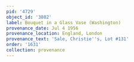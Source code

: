 ```yaml
---
pid: '4729'
object_id: '3802'
label: Bouquet in a Glass Vase (Washington)
provenance_date: Jul 4 1956
provenance_location: England, London
provenance_text: 'Sale, Christie''s, Lot #131'
order: '1631'
collection: provenance
---
```

